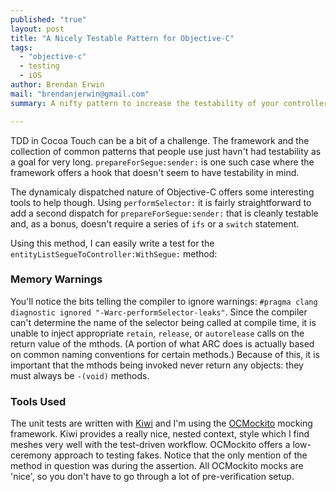 ```yaml
---
published: "true"
layout: post
title: "A Nicely Testable Pattern for Objective-C"
tags: 
  - "objective-c"
  - testing
  - iOS
author: Brendan Erwin
mail: "brendanjerwin@gmail.com"
summary: A nifty pattern to increase the testability of your controllers.

---
```


TDD in Cocoa Touch can be a bit of a challenge. The framework and the collection of common patterns that people use just havn't had testability as a goal for very long. `prepareForSegue:sender:` is one such case where the framework offers a hook that doesn't seem to have testability in mind.

The dynamicaly dispatched nature of Objective-C offers some interesting tools to help though. Using `performSelector:` it is fairly straightforward to add a second dispatch for `prepareForSegue:sender:` that is cleanly testable and, as a bonus, doesn't require a series of `ifs` or a `switch` statement.


<script src="https://gist.github.com/brendanjerwin/5677203.js">  </script>


Using this method, I can easily write a test for the `entityListSegueToController:WithSegue:` method:


<script src="https://gist.github.com/brendanjerwin/5677228.js">  </script>


### Memory Warnings
You'll notice the bits telling the compiler to ignore warnings: `#pragma clang diagnostic ignored "-Warc-performSelector-leaks"`.
Since the compiler can't determine the name of the selector being called at compile time, it is unable to inject appropriate `retain`, `release`, or `autorelease` calls on the return value of the mthods. (A portion of what ARC does is actually based on common naming conventions for certain methods.)
Because of this, it is important that the mthods being invoked never return any objects: they must always be `-(void)` methods.

### Tools Used
The unit tests are written with [Kiwi](https://github.com/allending/Kiwi) and I'm using the [OCMockito](https://github.com/jonreid/OCMockito) mocking framework.
Kiwi provides a really nice, nested context, style which I find meshes very well with the test-driven workflow.
OCMockito offers a low-ceremony approach to testing fakes. Notice that the only mention of the method in question was during the assertion. All OCMockito mocks are 'nice', so you don't have to go through a lot of pre-verification setup.
